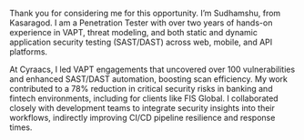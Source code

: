 Thank you for considering me for this opportunity. I’m Sudhamshu, from Kasaragod. I am a Penetration Tester with over two years of hands-on experience in VAPT, threat modeling, and both static and dynamic application security testing (SAST/DAST) across web, mobile, and API platforms.

At Cyraacs, I led VAPT engagements that uncovered over 100 vulnerabilities and enhanced SAST/DAST automation, boosting scan efficiency. My work contributed to a 78% reduction in critical security risks in banking and fintech environments, including for clients like FIS Global. I collaborated closely with development teams to integrate security insights into their workflows, indirectly improving CI/CD pipeline resilience and response times.


